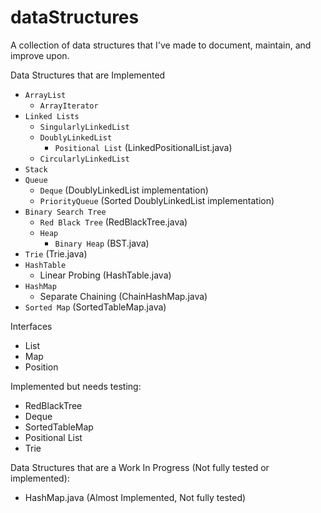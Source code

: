 # dataStructures
A collection of data structures that I've made to document, maintain, and improve upon.

Data Structures that are Implemented
- `ArrayList`
    - `ArrayIterator`
- `Linked Lists`
    - `SingularlyLinkedList`
    - `DoublyLinkedList`
        - `Positional List` (LinkedPositionalList.java)
    - `CircularlyLinkedList`
- `Stack`
- `Queue`
    - `Deque` (DoublyLinkedList implementation)
    - `PriorityQueue` (Sorted DoublyLinkedList implementation)
- `Binary Search Tree`
    - `Red Black Tree` (RedBlackTree.java)
    - `Heap`
        - `Binary Heap` (BST.java)
- `Trie` (Trie.java)
- `HashTable`
    - Linear Probing (HashTable.java)
- `HashMap`
    - Separate Chaining (ChainHashMap.java)
- `Sorted Map` (SortedTableMap.java)   

Interfaces
- List
- Map
- Position

Implemented but needs testing:
- RedBlackTree
- Deque
- SortedTableMap
- Positional List
- Trie

Data Structures that are a Work In Progress (Not fully tested or implemented):

- HashMap.java  (Almost Implemented, Not fully tested)

